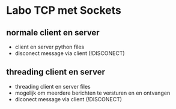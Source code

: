 # Labo TCP met Sockets

## normale client en server
- client en server python files
- disconect message via client (!DISCONECT)

## threading  client en server
- threading client en server files
- mogelijk om meerdere berichten te versturen en en ontvangen 
- diconect message via client (!DISCONECT)
